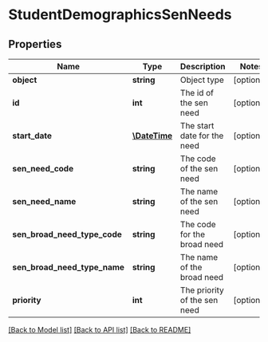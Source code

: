 # StudentDemographicsSenNeeds

## Properties
Name | Type | Description | Notes
------------ | ------------- | ------------- | -------------
**object** | **string** | Object type | [optional] 
**id** | **int** | The id of the sen need | [optional] 
**start_date** | [**\DateTime**](\DateTime.md) | The start date for the need | [optional] 
**sen_need_code** | **string** | The code of the sen need | [optional] 
**sen_need_name** | **string** | The name of the sen need | [optional] 
**sen_broad_need_type_code** | **string** | The code for the broad need | [optional] 
**sen_broad_need_type_name** | **string** | The name of the broad need | [optional] 
**priority** | **int** | The priority of the sen need | [optional] 

[[Back to Model list]](../README.md#documentation-for-models) [[Back to API list]](../README.md#documentation-for-api-endpoints) [[Back to README]](../README.md)


